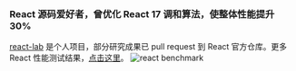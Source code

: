 ### React 源码爱好者，曾优化 React 17 调和算法，使整体性能提升 30%

[react-lab](https://github.com/guojin-long/react) 是个人项目，部分研究成果已 pull request 到 React 官方仓库。更多 React 性能测试结果，[点击这里](https://krausest.github.io/js-framework-benchmark/2022/table_chrome_103.0.5060.53_osx.html)。
![react benchmark](https://guojin-long.github.io/guojin-long/images/react-benchmark.jpg "react benchmark")

<!--
**guojin-long/guojin-long** is a ✨ _special_ ✨ repository because its `README.md` (this file) appears on your GitHub profile.

Here are some ideas to get you started:

- 🔭 I’m currently working on ...
- 🌱 I’m currently learning ...
- 👯 I’m looking to collaborate on ...
- 🤔 I’m looking for help with ...
- 💬 Ask me about ...
- 📫 How to reach me: ...
- 😄 Pronouns: ...
- ⚡ Fun fact: ...
-->
